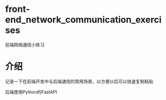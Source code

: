 # front-end_network_communication_exercises
前端网络通信小练习
# 介绍
记录一下在前端开发中与后端通信的常用场景，以方便以后可以快速复制粘贴

后端使用Python的FastAPI
